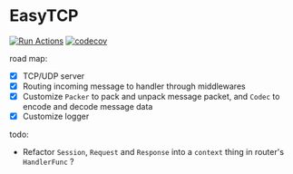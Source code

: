 # EasyTCP

[![Run Actions](https://github.com/DarthPestilane/easytcp/actions/workflows/actions.yml/badge.svg?branch=master&event=push)](https://github.com/DarthPestilane/easytcp/actions/workflows/actions.yml)
[![codecov](https://codecov.io/gh/DarthPestilane/easytcp/branch/master/graph/badge.svg?token=002KJ5IV4Z)](https://codecov.io/gh/DarthPestilane/easytcp)

road map:

- [x] TCP/UDP server
- [x] Routing incoming message to handler through middlewares
- [x] Customize `Packer` to pack and unpack message packet, and `Codec` to encode and decode message data
- [x] Customize logger

todo:

- Refactor `Session`, `Request` and `Response` into a `context` thing in router's `HandlerFunc` ?
